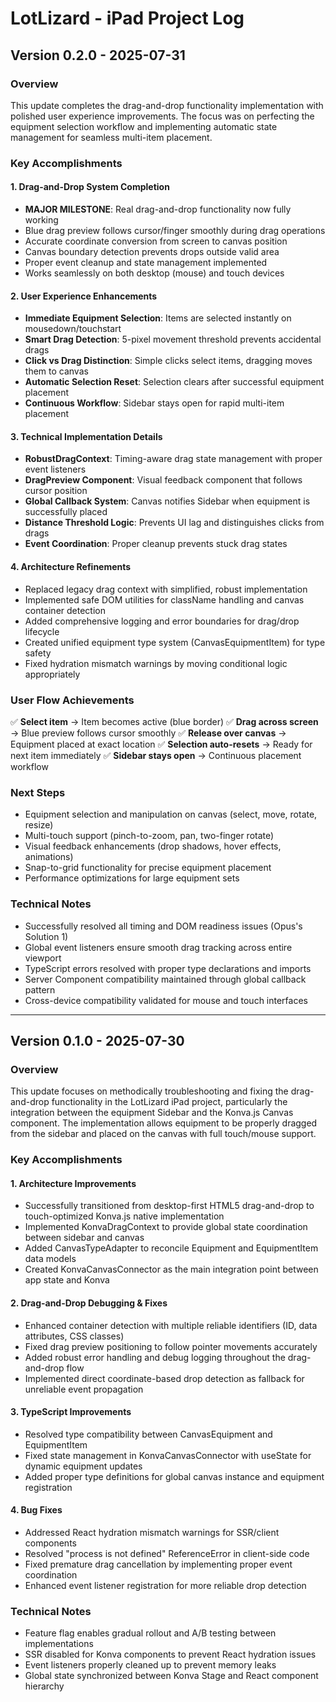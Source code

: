 # LotLizard - iPad Project Log

## Version 0.2.0 - 2025-07-31

### Overview
This update completes the drag-and-drop functionality implementation with polished user experience improvements. The focus was on perfecting the equipment selection workflow and implementing automatic state management for seamless multi-item placement.

### Key Accomplishments

#### 1. Drag-and-Drop System Completion
- **MAJOR MILESTONE**: Real drag-and-drop functionality now fully working
- Blue drag preview follows cursor/finger smoothly during drag operations
- Accurate coordinate conversion from screen to canvas position
- Canvas boundary detection prevents drops outside valid area
- Proper event cleanup and state management implemented
- Works seamlessly on both desktop (mouse) and touch devices

#### 2. User Experience Enhancements
- **Immediate Equipment Selection**: Items are selected instantly on mousedown/touchstart
- **Smart Drag Detection**: 5-pixel movement threshold prevents accidental drags
- **Click vs Drag Distinction**: Simple clicks select items, dragging moves them to canvas
- **Automatic Selection Reset**: Selection clears after successful equipment placement
- **Continuous Workflow**: Sidebar stays open for rapid multi-item placement

#### 3. Technical Implementation Details
- **RobustDragContext**: Timing-aware drag state management with proper event listeners
- **DragPreview Component**: Visual feedback component that follows cursor position
- **Global Callback System**: Canvas notifies Sidebar when equipment is successfully placed
- **Distance Threshold Logic**: Prevents UI lag and distinguishes clicks from drags
- **Event Coordination**: Proper cleanup prevents stuck drag states

#### 4. Architecture Refinements
- Replaced legacy drag context with simplified, robust implementation
- Implemented safe DOM utilities for className handling and canvas container detection
- Added comprehensive logging and error boundaries for drag/drop lifecycle
- Created unified equipment type system (CanvasEquipmentItem) for type safety
- Fixed hydration mismatch warnings by moving conditional logic appropriately

### User Flow Achievements
✅ **Select item** → Item becomes active (blue border)
✅ **Drag across screen** → Blue preview follows cursor smoothly
✅ **Release over canvas** → Equipment placed at exact location
✅ **Selection auto-resets** → Ready for next item immediately
✅ **Sidebar stays open** → Continuous placement workflow

### Next Steps
- Equipment selection and manipulation on canvas (select, move, rotate, resize)
- Multi-touch support (pinch-to-zoom, pan, two-finger rotate)
- Visual feedback enhancements (drop shadows, hover effects, animations)
- Snap-to-grid functionality for precise equipment placement
- Performance optimizations for large equipment sets

### Technical Notes
- Successfully resolved all timing and DOM readiness issues (Opus's Solution 1)
- Global event listeners ensure smooth drag tracking across entire viewport
- TypeScript errors resolved with proper type declarations and imports
- Server Component compatibility maintained through global callback pattern
- Cross-device compatibility validated for mouse and touch interfaces

---

## Version 0.1.0 - 2025-07-30

### Overview
This update focuses on methodically troubleshooting and fixing the drag-and-drop functionality in the LotLizard iPad project, particularly the integration between the equipment Sidebar and the Konva.js Canvas component. The implementation allows equipment to be properly dragged from the sidebar and placed on the canvas with full touch/mouse support.

### Key Accomplishments

#### 1. Architecture Improvements
- Successfully transitioned from desktop-first HTML5 drag-and-drop to touch-optimized Konva.js native implementation
- Implemented KonvaDragContext to provide global state coordination between sidebar and canvas
- Added CanvasTypeAdapter to reconcile Equipment and EquipmentItem data models
- Created KonvaCanvasConnector as the main integration point between app state and Konva

#### 2. Drag-and-Drop Debugging & Fixes
- Enhanced container detection with multiple reliable identifiers (ID, data attributes, CSS classes)
- Fixed drag preview positioning to follow pointer movements accurately
- Added robust error handling and debug logging throughout the drag-and-drop flow
- Implemented direct coordinate-based drop detection as fallback for unreliable event propagation

#### 3. TypeScript Improvements
- Resolved type compatibility between CanvasEquipment and EquipmentItem
- Fixed state management in KonvaCanvasConnector with useState for dynamic equipment updates
- Added proper type definitions for global canvas instance and equipment registration

#### 4. Bug Fixes
- Addressed React hydration mismatch warnings for SSR/client components
- Resolved "process is not defined" ReferenceError in client-side code
- Fixed premature drag cancellation by implementing proper event coordination
- Enhanced event listener registration for more reliable drop detection

### Technical Notes
- Feature flag enables gradual rollout and A/B testing between implementations
- SSR disabled for Konva components to prevent React hydration issues
- Event listeners properly cleaned up to prevent memory leaks
- Global state synchronized between Konva Stage and React component hierarchy
